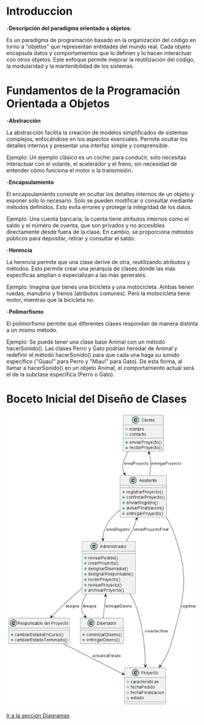 # Introduccion

-**Descripción del paradigma orientado a objetos:**

Es un paradigma de programación basado en la organización del código en torno a "objetos" que representan entidades del mundo real. Cada objeto encapsula datos y comportamientos que lo definen y lo hacen interactuar con otros objetos. Este enfoque permite mejorar la reutilización del código, la modularidad y la mantenibilidad de los sistemas.

# Fundamentos de la Programación Orientada a Objetos

-**Abstracción**

La abstracción facilita la creación de modelos simplificados de sistemas complejos, enfocándose en los aspectos esenciales. Permite ocultar los detalles internos y presentar una interfaz simple y comprensible.

Ejemplo:
Un ejemplo clásico es un coche: para conducir, solo necesitas interactuar con el volante, el acelerador y el freno, sin necesidad de entender cómo funciona el motor o la transmisión.

-**Encapsulamiento**

El encapsulamiento consiste en ocultar los detalles internos de un objeto y exponer solo lo necesario. Solo se pueden modificar o consultar mediante métodos definidos. Esto evita errores y protege la integridad de los datos.

Ejemplo:
Una cuenta bancaria, la cuenta tiene atributos internos como el saldo y el número de cuenta, que son privados y no accesibles directamente desde fuera de la clase. En cambio, se proporciona métodos públicos para depositar, retirar y consultar el saldo.

-**Herencia**

La herencia permite que una clase derive de otra, reutilizando atributos y métodos. Esto permite crear una jerarquía de clases donde las más específicas amplían o especializan a las más generales.

Ejemplo:
Imagina que tienes una bicicleta y una motocicleta.
Ambas tienen ruedas, manubrio y frenos (atributos comunes).
Pero la motocicleta tiene motor, mientras que la bicicleta no.

-**Polimorfismo**

El polimorfismo permite que diferentes clases respondan de manera distinta a un mismo método.

Ejemplo:
Se puede tener una clase base Animal con un método hacerSonido(). Las clases Perro y Gato podrían heredar de Animal y redefinir el método hacerSonido() para que cada una haga su sonido específico ("Guau!" para Perro y "Miau!" para Gato). De esta forma, al llamar a hacerSonido() en un objeto Animal, el comportamiento actual será el de la subclase específica (Perro o Gato).

# Boceto Inicial del Diseño de Clases

![boceto](../diagamas/01-diagrama.png)

[Ir a la sección Diagramas](../diagamas\01-diagrama-clases.md)